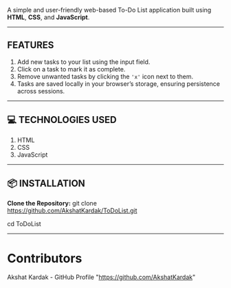 A simple and user-friendly web-based To-Do List application built using **HTML**, **CSS**, and **JavaScript**.



---

##  FEATURES

1. Add new tasks to your list using the input field.  
2. Click on a task to mark it as complete.  
3. Remove unwanted tasks by clicking the `'x'` icon next to them.  
4. Tasks are saved locally in your browser’s storage, ensuring persistence across sessions.

---

## 💻 TECHNOLOGIES USED

1) HTML  
2) CSS  
3) JavaScript

---

## 📦 INSTALLATION

**Clone the Repository:**
git clone https://github.com/AkshatKardak/ToDoList.git

cd ToDoList

---
# Contributors
Akshat Kardak - GitHub Profile "https://github.com/AkshatKardak"	
